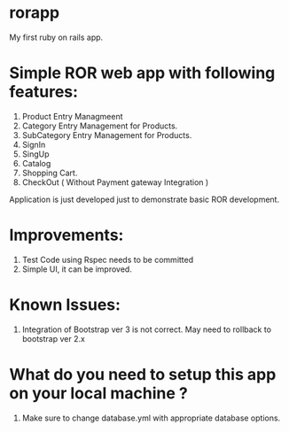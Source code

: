 rorapp
======

My first ruby on rails app.

Simple ROR web app with following features:
================================

1. Product Entry Managmeent
2. Category Entry Management for Products.
3. SubCategory Entry Management for Products.
4. SignIn
5. SingUp
6. Catalog
7. Shopping Cart.
8. CheckOut ( Without Payment gateway Integration )

Application is just developed just to demonstrate basic ROR development.

Improvements:
========================
1. Test Code using Rspec needs to be committed
2. Simple UI, it can be improved.

Known Issues:
=============================
1. Integration of Bootstrap ver 3 is not correct. May need to rollback to bootstrap ver 2.x

What do you need to setup this app on your local machine ?
================================================
1. Make sure to change database.yml with appropriate database options.








